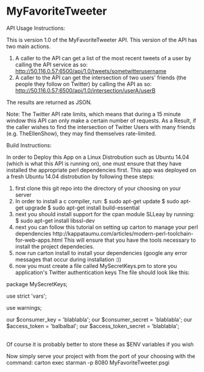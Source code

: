 # MyFavoriteTweeter


API Usage Instructions:

This is version 1.0 of the MyFavoriteTweeter API.  This version of the API has two main actions.
1. A caller to the API can get a list of the most recent tweets of a user by calling the API service as so:
  http://50.116.0.57:6500/api/1.0/tweets/sometwitterusername
2. A caller to the API can get the intersection of two users' friends (the people they follow on Twitter) by calling the API as so:
  http://50.116.0.57:6500/api/1.0/intersection/userA/userB
  
The results are returned as JSON.
</hr>

Note:
  The Twitter API rate limits, which means that during a 15 minute window this API can only make a certain number of requests.
  As a Result, if the caller wishes to find the intersection of Twitter Users with many friends (e.g. TheEllenShow), they may find themselves rate-limited.


Build Instructions:

In order to Deploy this App on a Linux Distrobution such as Ubuntu 14.04 (which is what this API is running on), one must ensure that they have installed the appropriate perl dependencies first.  This app was deployed on a fresh Ubuntu 14.04 distrobution by following these steps:
<ol>
  <li>first clone this git repo into the directory of your choosing on your server</li>
  <li>In order to install a c compiler, run:
  $ sudo apt-get update
  $ sudo apt-get upgrade
  $ sudo apt-get install build-essential</li>
  <li>next you should install support for the cpan module SLLeay by running:
  $ sudo apt-get install libssl-dev</li>
  <li>next you can follow this tutorial on setting up carton to manage your perl dependencies
  http://kappataumu.com/articles/modern-perl-toolchain-for-web-apps.html
  This will ensure that you have the tools necessary to install the project dependecies.</li>
  <li>now run carton install to install your dependencies (google any error messages that occur during installation :))</li>
  <li>now you must create a file called MySecretKeys.pm to store you application's Twitter authentication keys
The file should look like this:</li>
</ol>
<div>

<p>package MySecretKeys;</p>
<p>use strict 'vars';</p>
<p>use warnings;</p>

our $consumer_key = 'blablabla';
our $consumer_secret = 'blablabla';
our $access_token = 'balbalbal';
our $access_token_secret = 'blablabla';
</div>
</br>
Of course it is probably better to store these as $ENV variables if you wish

Now simply serve your project with from the port of your choosing with the command:
  carton exec starman -p 8080 MyFavoriteTweeter.psgi
